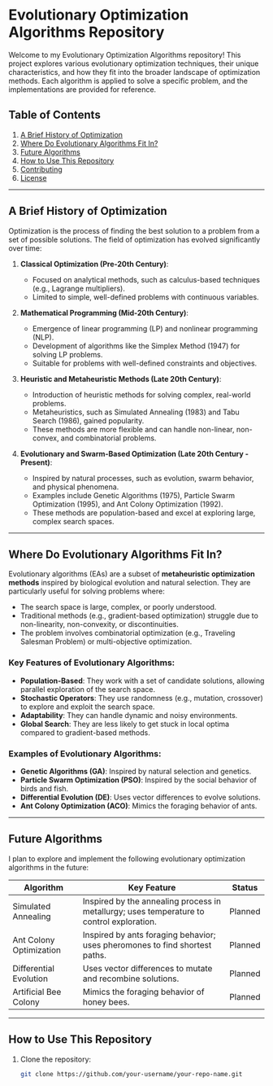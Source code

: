 # Evolutionary Optimization Algorithms Repository

Welcome to my Evolutionary Optimization Algorithms repository! This project explores various evolutionary optimization techniques, their unique characteristics, and how they fit into the broader landscape of optimization methods. Each algorithm is applied to solve a specific problem, and the implementations are provided for reference.

## Table of Contents

1. [A Brief History of Optimization](#a-brief-history-of-optimization)
2. [Where Do Evolutionary Algorithms Fit In?](#where-do-evolutionary-algorithms-fit-in)
3. [Future Algorithms](#future-algorithms)
4. [How to Use This Repository](#how-to-use-this-repository)
5. [Contributing](#contributing)
6. [License](#license)

---

## A Brief History of Optimization

Optimization is the process of finding the best solution to a problem from a set of possible solutions. The field of optimization has evolved significantly over time:

1. **Classical Optimization (Pre-20th Century)**:
   - Focused on analytical methods, such as calculus-based techniques (e.g., Lagrange multipliers).
   - Limited to simple, well-defined problems with continuous variables.

2. **Mathematical Programming (Mid-20th Century)**:
   - Emergence of linear programming (LP) and nonlinear programming (NLP).
   - Development of algorithms like the Simplex Method (1947) for solving LP problems.
   - Suitable for problems with well-defined constraints and objectives.

3. **Heuristic and Metaheuristic Methods (Late 20th Century)**:
   - Introduction of heuristic methods for solving complex, real-world problems.
   - Metaheuristics, such as Simulated Annealing (1983) and Tabu Search (1986), gained popularity.
   - These methods are more flexible and can handle non-linear, non-convex, and combinatorial problems.

4. **Evolutionary and Swarm-Based Optimization (Late 20th Century - Present)**:
   - Inspired by natural processes, such as evolution, swarm behavior, and physical phenomena.
   - Examples include Genetic Algorithms (1975), Particle Swarm Optimization (1995), and Ant Colony Optimization (1992).
   - These methods are population-based and excel at exploring large, complex search spaces.

---

## Where Do Evolutionary Algorithms Fit In?

Evolutionary algorithms (EAs) are a subset of **metaheuristic optimization methods** inspired by biological evolution and natural selection. They are particularly useful for solving problems where:

- The search space is large, complex, or poorly understood.
- Traditional methods (e.g., gradient-based optimization) struggle due to non-linearity, non-convexity, or discontinuities.
- The problem involves combinatorial optimization (e.g., Traveling Salesman Problem) or multi-objective optimization.

### Key Features of Evolutionary Algorithms:
- **Population-Based**: They work with a set of candidate solutions, allowing parallel exploration of the search space.
- **Stochastic Operators**: They use randomness (e.g., mutation, crossover) to explore and exploit the search space.
- **Adaptability**: They can handle dynamic and noisy environments.
- **Global Search**: They are less likely to get stuck in local optima compared to gradient-based methods.

### Examples of Evolutionary Algorithms:
- **Genetic Algorithms (GA)**: Inspired by natural selection and genetics.
- **Particle Swarm Optimization (PSO)**: Inspired by the social behavior of birds and fish.
- **Differential Evolution (DE)**: Uses vector differences to evolve solutions.
- **Ant Colony Optimization (ACO)**: Mimics the foraging behavior of ants.

---

## Future Algorithms

I plan to explore and implement the following evolutionary optimization algorithms in the future:

| Algorithm               | Key Feature                                                                 | Status       |
|-------------------------|-----------------------------------------------------------------------------|--------------|
| Simulated Annealing      | Inspired by the annealing process in metallurgy; uses temperature to control exploration. | Planned      |
| Ant Colony Optimization  | Inspired by ants foraging behavior; uses pheromones to find shortest paths. | Planned      |
| Differential Evolution   | Uses vector differences to mutate and recombine solutions.                  | Planned      |
| Artificial Bee Colony    | Mimics the foraging behavior of honey bees.                                 | Planned      |

---

## How to Use This Repository

1. Clone the repository:
   ```bash
   git clone https://github.com/your-username/your-repo-name.git
